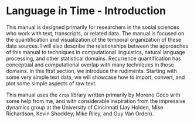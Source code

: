 Language in Time - Introduction
========================================================

This manual is designed primarily for researchers in the social sciences who work with text, transcripts, or related data. The manual is focused on the quantification and visualization of the temporal organization of these data sources. I will also describe the relationships between the approaches of this manual to techniques in computational linguistics, natural language processing, and other statistical domains. Recurrence quantification has conceptual and computational overlap with many techniques in those domains. In this first section, we introduce the rudiments. Starting with some very simple text data, we will showcase how to import, convert, and plot some simple aspects of raw text.

This manual uses the `crqa` library written primarily by Moreno Coco with some help from me, and with considerable inspiration from the impressive dynamics group at the University of Cincinnati (Jay Holden, Mike Richardson, Kevin Shockley, Mike Riley, and Guy Van Orden). 
